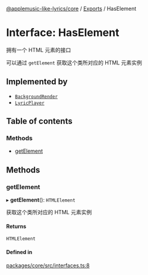 [@applemusic-like-lyrics/core](../README.md) / [Exports](../modules.md) / HasElement

# Interface: HasElement

拥有一个 HTML 元素的接口

可以通过 `getElement` 获取这个类所对应的 HTML 元素实例

## Implemented by

- [`BackgroundRender`](../classes/BackgroundRender.md)
- [`LyricPlayer`](../classes/LyricPlayer.md)

## Table of contents

### Methods

- [getElement](HasElement.md#getelement)

## Methods

### getElement

▸ **getElement**(): `HTMLElement`

获取这个类所对应的 HTML 元素实例

#### Returns

`HTMLElement`

#### Defined in

[packages/core/src/interfaces.ts:8](https://github.com/Steve-xmh/applemusic-like-lyrics/blob/3f124db/packages/core/src/interfaces.ts#L8)
